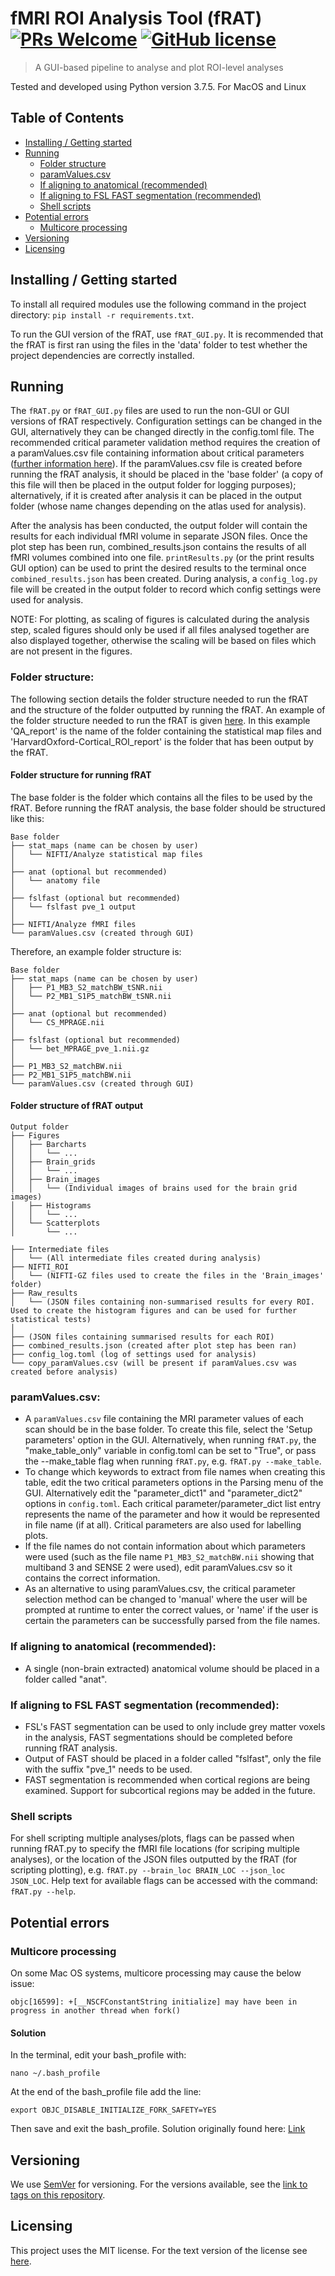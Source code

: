 # fMRI ROI Analysis Tool (fRAT) [![PRs Welcome](https://img.shields.io/badge/PRs-welcome-brightgreen.svg?style=flat-square)](http://makeapullrequest.com) [![GitHub license](https://img.shields.io/badge/license-MIT-blue.svg?style=flat-square)](https://github.com/elliohow/fMRI_ROI_Analysis_Tool/blob/master/LICENSE)
> A GUI-based pipeline to analyse and plot ROI-level analyses

Tested and developed using Python version 3.7.5. For MacOS and Linux

## Table of Contents
<!--ts-->
* [Installing / Getting started](#installing---getting-started)
* [Running](#running)
  * [Folder structure](#folder-structure)
  * [paramValues.csv](#paramvaluescsv)
  * [If aligning to anatomical (recommended)](#if-aligning-to-anatomical-recommended-)
  * [If aligning to FSL FAST segmentation (recommended)](#if-aligning-to-fsl-fast-segmentation-recommended-)
  * [Shell scripts](#shell-scripts)
* [Potential errors](#potential-errors)
  * [Multicore processing](#multicore-processing)
* [Versioning](#versioning)
* [Licensing](#licensing)
<!--te-->


## Installing / Getting started
To install all required modules use the following command in the project directory: `pip install -r requirements.txt`.

To run the GUI version of the fRAT, use `fRAT_GUI.py`. It is recommended that the fRAT is first ran using the files in 
the 'data' folder to test whether the project dependencies are correctly installed.

## Running
The `fRAT.py` or `fRAT_GUI.py` files are used to run the non-GUI or GUI versions of fRAT respectively. Configuration 
settings can be changed in the GUI, alternatively they can be changed directly in the config.toml file. 
The recommended critical parameter validation method requires the creation of a paramValues.csv file containing 
information about critical parameters ([further information here](#paramvaluescsv)). If the paramValues.csv file is 
created before running the fRAT analysis, it should be placed in the 'base folder' (a copy of this file will then be 
placed in  the output folder for logging purposes); alternatively, if it is created after analysis it can be placed in 
the output folder (whose name changes depending on the atlas used for analysis).

After the analysis has been conducted, the output folder will contain the results for each individual fMRI volume in 
separate JSON files. 
Once the plot step has been run, combined_results.json contains the results of all fMRI volumes combined into one file.
`printResults.py` (or the print results GUI option) can be used to print the desired results to the terminal once
`combined_results.json` has been created. 
During analysis, a `config_log.py` file will be created in the output folder to record which config settings were used 
for analysis.

NOTE: For plotting, as scaling of figures is calculated during the analysis step, scaled figures should only be used if 
all files analysed together are also displayed together, otherwise the scaling will be based on files which are not 
present in the figures.

### Folder structure:
The following section details the folder structure needed to run the fRAT and the structure of the folder outputted by 
running the fRAT. An example of the folder structure needed to run the fRAT is given
[here](https://github.com/elliohow/fMRI_ROI_Analysis_Tool/tree/master/data). In this example 'QA_report' is the name of
the folder containing the statistical map files and 'HarvardOxford-Cortical_ROI_report' is the folder that has been
output by the fRAT.

#### Folder structure for running fRAT
The base folder is the folder which contains all the files to be used by the fRAT. Before running the fRAT analysis,
the base folder should be structured like this:
```
Base folder
├── stat_maps (name can be chosen by user)
│   └── NIFTI/Analyze statistical map files
│
├── anat (optional but recommended)
│   └── anatomy file
│
├── fslfast (optional but recommended)
│   └── fslfast pve_1 output
│
├── NIFTI/Analyze fMRI files
└── paramValues.csv (created through GUI)
```

Therefore, an example folder structure is:
```
Base folder
├── stat_maps (name can be chosen by user)
│   ├── P1_MB3_S2_matchBW_tSNR.nii
│   └── P2_MB1_S1P5_matchBW_tSNR.nii
│
├── anat (optional but recommended)
│   └── CS_MPRAGE.nii
│
├── fslfast (optional but recommended)
│   └── bet_MPRAGE_pve_1.nii.gz
│
├── P1_MB3_S2_matchBW.nii
├── P2_MB1_S1P5_matchBW.nii
└── paramValues.csv (created through GUI)
```

#### Folder structure of fRAT output
```
Output folder
├── Figures
│   ├── Barcharts
│   │   └── ...
│   ├── Brain_grids
│   │   └── ...
│   ├── Brain_images
│   │   └── (Individual images of brains used for the brain grid images)
│   ├── Histograms
│   │   └── ...
│   └── Scatterplots
│       └── ...

├── Intermediate files
│   └── (All intermediate files created during analysis)
├── NIFTI_ROI
│   └── (NIFTI-GZ files used to create the files in the 'Brain_images' folder)
├── Raw_results
│   └── (JSON files containing non-summarised results for every ROI. Used to create the histogram figures and can be used for further statistical tests)
│
├── (JSON files containing summarised results for each ROI)
├── combined_results.json (created after plot step has been ran)
├── config_log.toml (log of settings used for analysis)
└── copy_paramValues.csv (will be present if paramValues.csv was created before analysis)
```

### paramValues.csv:
* A `paramValues.csv` file containing the MRI parameter values of each scan should be in the base folder. To create this
  file, select the 'Setup parameters' option in the GUI. Alternatively, when running `fRAT.py`, the "make_table_only"
  variable in config.toml can be set to "True", or pass the --make_table flag when running `fRAT.py`, e.g.
  `fRAT.py --make_table`.
* To change which keywords to extract from file names when creating this table, edit the two critical parameters
  options in the Parsing menu of the GUI. Alternatively edit the "parameter_dict1" and "parameter_dict2" options in
  `config.toml`. Each critical parameter/parameter_dict list entry represents the name of the parameter and how it would
  be represented in file name (if at all). Critical parameters are also used for labelling plots.
* If the file names do not contain information about which parameters were used (such as the file name
  `P1_MB3_S2_matchBW.nii` showing that multiband 3 and SENSE 2 were used), edit paramValues.csv so it contains the correct
  information.
* As an alternative to using paramValues.csv, the critical parameter selection method can be changed to 'manual' where
  the user will be prompted at runtime to enter the correct values, or 'name' if the user is certain the parameters can
  be successfully parsed from the file names.

### If aligning to anatomical (recommended):
* A single (non-brain extracted) anatomical volume should be placed in a folder called "anat".

### If aligning to FSL FAST segmentation (recommended):
* FSL's FAST segmentation can be used to only include grey matter voxels in the analysis, FAST segmentations should be
  completed before running fRAT analysis.
* Output of FAST should be placed in a folder called "fslfast", only the file with the suffix "pve_1" needs to be used.
* FAST segmentation is recommended when cortical regions are being examined. Support for subcortical regions may
  be added in the future.

### Shell scripts
For shell scripting multiple analyses/plots, flags can be passed when running fRAT.py to specify the fMRI file locations
(for scriping multiple analyses), or the location of the JSON files outputted by the fRAT (for scripting plotting),
e.g. `fRAT.py --brain_loc BRAIN_LOC --json_loc JSON_LOC`. Help text for available flags can be accessed with the
command: `fRAT.py --help`.

## Potential errors
### Multicore processing
On some Mac OS systems, multicore processing may cause the below issue:

```objc[16599]: +[__NSCFConstantString initialize] may have been in progress in another thread when fork()```

#### Solution
In the terminal, edit your bash_profile with:

```nano ~/.bash_profile```

At the end of the bash_profile file add the line:

```export OBJC_DISABLE_INITIALIZE_FORK_SAFETY=YES```

Then save and exit the bash_profile. Solution originally found here: 
[Link](https://stackoverflow.com/questions/50168647/multiprocessing-causes-python-to-crash-and-gives-an-error-may-have-been-in-progr)

## Versioning
We use [SemVer](http://semver.org/) for versioning. For the versions available, see the 
[link to tags on this repository](https://github.com/elliohow/fMRI_ROI_Analysis_Tool/tags).

## Licensing
This project uses the MIT license. For the text version of the license see 
[here](https://github.com/elliohow/fMRI_ROI_Analysis_Tool/blob/master/LICENSE).
